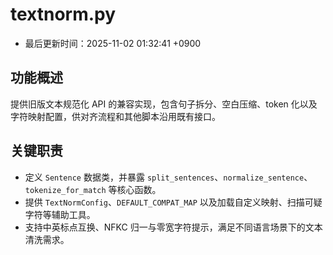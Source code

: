 # textnorm.py

- 最后更新时间：2025-11-02 01:32:41 +0900

## 功能概述
提供旧版文本规范化 API 的兼容实现，包含句子拆分、空白压缩、token 化以及字符映射配置，供对齐流程和其他脚本沿用既有接口。

## 关键职责
- 定义 `Sentence` 数据类，并暴露 `split_sentences`、`normalize_sentence`、`tokenize_for_match` 等核心函数。
- 提供 `TextNormConfig`、`DEFAULT_COMPAT_MAP` 以及加载自定义映射、扫描可疑字符等辅助工具。
- 支持中英标点互换、NFKC 归一与零宽字符提示，满足不同语言场景下的文本清洗需求。
